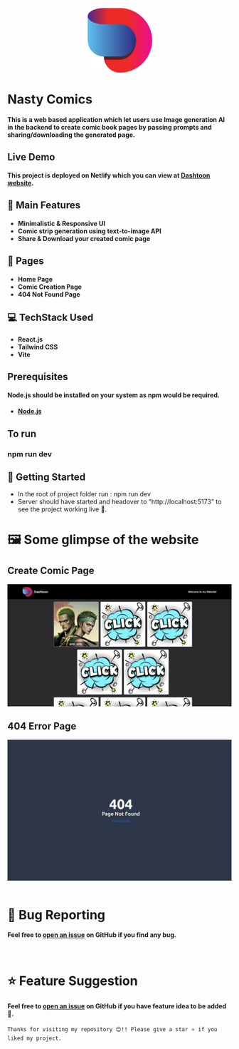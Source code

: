 <br />
<p align="center"><img src="./public/logo.png" height="150"></p>

# Nasty Comics
#### This is a web based application which let users use Image generation AI in the backend to create comic book pages by passing prompts and sharing/downloading the generated page.

## Live Demo
#### This project is deployed on Netlify which you can view at [Dashtoon website](https://surajpatel-dastoonassignment.vercel.app/).

## 🧩 Main Features
#### <ul><li>Minimalistic & Responsive UI</li><li>Comic strip generation using text-to-image API</li><li>Share & Download your created comic page</li>

## 📖 Pages
#### <ul><li>Home Page</li><li>Comic Creation Page</li><li>404 Not Found Page</li></ul>

## 💻 TechStack Used
#### <ul><li>React.js</li><li>Tailwind CSS</li><li>Vite</li></ul>

## Prerequisites
#### Node.js should be installed on your system as npm would be required.
#### <ul><li>[Node.js](https://nodejs.org/en/)</li></ul>
## To run
### npm run dev
## 🎪 Getting Started
<ul><li>In the root of project folder run : npm run dev</li><li>Server should have started and headover to "http://localhost:5173" to see the project working live 🙌.</li></ul>

# 🖼️ Some glimpse of the website

## Create Comic Page
<img src="./public/createpage.png">
<br />

## 404 Error Page
<img src="./public/notfound.png">
<br />
<br />

# 🐛 Bug Reporting
#### Feel free to [open an issue](https://github.com/Kunalpal216/Dashtoon-Product-Assignment/issues) on GitHub if you find any bug.

<br />

# ⭐ Feature Suggestion
#### Feel free to [open an issue](https://github.com/Kunalpal216/Dashtoon-Product-Assignment/issues) on GitHub if you have feature idea to be added 🙌.

```
Thanks for visiting my repository 😊!! Please give a star ⭐ if you liked my project.
```
